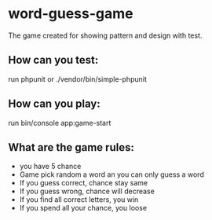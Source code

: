 # word-guess-game

The game created for showing pattern and design with test.

## How can you test:
run phpunit or  ./vendor/bin/simple-phpunit

## How can you play:
run bin/console app:game-start

## What are the game rules:
- you have 5 chance
- Game pick random a word an you can only guess a word
- If you guess correct, chance stay same
- If you guess wrong, chance will decrease
- If you find all correct letters, you win
- If you spend all your chance, you loose
